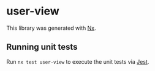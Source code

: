 # user-view

This library was generated with [Nx](https://nx.dev).

## Running unit tests

Run `nx test user-view` to execute the unit tests via [Jest](https://jestjs.io).
